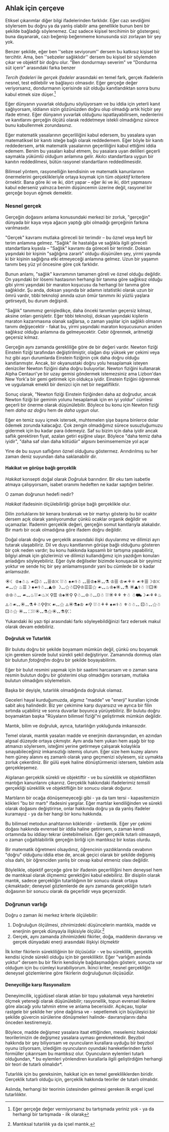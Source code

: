 ## Ahlak için çerçeve

Etiksel çıkarımlar diğer bilgi ifadelerinden farklıdır. Eğer cazı sevdiğimi söylersem bu doğru ya da yanlış olabilir ama genellikle bunun beni bir şekilde bağladığı söylenemez. Caz sadece kişisel tercihimin bir göstergesi; buna dayanarak, cazı beğenip beğenmeme konusunda sizi zorlayan bir şey yok.

Benzer şekilde, eğer ben ''sebze seviyorum'' dersem bu katkısız kişisel bir tercihtir. Ama, ben ''sebzeler sağlıklıdır'' dersem bu kişisel bir söylemden çıkar ve objektif bir doğru olur. "Ben dondurmayı severim" ve "Dondurma süt içerir" arasındaki farka benzer

*Tercih ifadeleri* ile *gerçek ifadeler* arasındaki en temel fark, gerçek ifadelerin nesnel, test edilebilir ve bağlayıcı olmasıdır. Eğer gerçeğe değer veriyorsanız, dondurmanın içerisinde süt olduğu kanıtlandıktan sonra bunu kabul etmek size düşer.[^1]

Eğer dünyanın yuvarlak olduğunu söylüyorsam ve bu iddia için yeterli kanıt sağlıyorsam, iddianın sizin gözünüzden doğru olup olmadığı artık hiçbir şey ifade etmez. Eğer dünyanın yuvarlak olduğunu ispatlayabilirsem, nedenlerini ve kanıtlarını gerçeğin ölçütü olarak reddetmeye istekli olmadığınız sürece bunu kabullenmek zorundasınız.

Eğer matematik yasalarının geçerliliğini kabul edersem, bu yasalara uyan matematiksel bir kanıtı isteğe bağlı olarak reddedemem. Eğer böyle bir kanıtı reddedersem, artık matematik yasalarının geçerliliğini kabul ettiğimi iddia edemem. Benim bu yasaları kabul etmem, bu yasalara uyan delilleri geçerli saymakla *yükümlü* olduğum anlamına gelir. Akılcı standartlara uygun bir kanıtın reddedilmesi, bütün rasyonel standartların reddedilmesidir.

Bilimsel yöntem, rasyonelliğin kendisinin ve matematik kanunlarının önermelerini gerçeklikleriyle ortaya koymak için tüm *objektif* kriterlere örnektir. Bana göre iki ve iki, dört yapar – eğer iki ve iki, dört yapmasını kabul ederseniz yalnızca benim düşüncemin üzerine değil, rasyonel bir gerçeğe boyun eğmek demektir.

### Nesnel gerçek

Gerçeğin doğasını anlama konusundaki merkezi bir zorluk, "gerçeğin" dünyada bir kaya veya ağacın yaptığı gibi olmadığı gerçeğinin farkına varılmasıdır.

"Gerçek" kavramı mutlaka göreceli bir terimdir – bu öznel veya keyfi bir terim anlamına gelmez. "Sağlık" ile hastalığa ve sağlıkla ilgili göreceli standartlara kıyasla – "Sağlık" kavramı da göreceli bir terimdir. Doksan yaşındaki bir kişinin "sağlığına zararlı" olduğu düşünülen şey, yirmi yaşında ki bir kişinin sağlığına etki etmeyeceği anlamına gelmez. Uzun bir yaşamın tanımı beş yüz yıl öncesine göre çok farklıdır.

Bunun anlamı, "sağlık" kavramının tamamen göreli ve öznel olduğu değildir. On yaşındaki bir lösemi hastasının herhangi bir tanıma göre sağlıksız olduğu gibi yirmi yaşındaki bir maraton koşucusu da herhangi bir tanıma göre sağlıklıdır. Şu anda, doksan yaşında bir adamın istatistiki olarak uzun bir ömrü vardır, tıbbi teknoloji anında uzun ömür tanımını iki yüzlü yaşlara getirseydi, bu durum değişirdi.

"Sağlık" tanımımız genişledikçe, daha önceki tanımları geçersiz kılmaz, aksine onları genişletir. Eğer tıbbi teknoloji, doksan yaşındaki kişilerin maraton kazanmasına olanak sağlarsa, o zaman yaşlılar için sağlıklı olmanın tanımı değişecektir - fakat bu, yirmi yaşındaki maraton koşucusunun aniden sağlıksız olduğu anlamına da gelmeyecektir. Cebir öğrenmek, aritmetiği geçersiz kılmaz.

Gerçeğin aynı zamanda gerekliliğe göre de bir değeri vardır. Newton fiziği Einstein fiziği tarafından değiştirilmiştir, olağan dışı yüksek yer çekimi veya hız gibi aşırı durumlarda Einstein fiziğinin çok daha doğru olduğu kanıtlanmıştır. Ancak, bir okyanustaki doğru yolu hesaplamak isteyen denizciler Newton fiziğini daha doğru buluyorlar. Newton fiziğini kullanarak Alpha Centauri'ye bir uzay gemisi göndermek istemezsiniz ama Lizbon'dan New York'a bir gemi getirmek için oldukça iyidir. Einstein fiziğini öğrenmek ve uygulamak emekli bir denizci için net bir negatifliktir.

Sonuç olarak, "Newton fiziği Einstein fiziğinden daha az doğrudur, ancak Newton fiziği bir geminin yolunu hesaplamak için en iyi yoldur" cümlesi geçerli bir önerme olarak düşünülebilir. Böylece bu konu için Newton fiziği hem *daha az doğru* hem de *daha uygun* olur.

Eğer en temiz suyu içmek istersek, muhtemelen şişe başına binlerce dolar ödemek zorunda kalacağız. Çok zengin olmadığımız sürece susuzluğumuzu gidermek için bu kadar para ödemeyiz. Saf su bizim için daha iyidir ancak saflık gerektiren fiyat, azalan getiri eşiğine ulaşır. Böylece "daha temiz daha iyidir", "daha saf olan daha kötüdür" algısını benimsememize yol açar

Yine de bu suyun saflığının öznel olduğunu göstermez. Arındırılmış su her zaman deniz suyundan daha saklanabilir dir.

#### Hakikat ve görüşe bağlı gerçeklik

*Hakikat* konsepti doğal olarak *Doğruluk* barındırır. Bir oku tam isabetle atmaya çalışıyorsam, isabet oranımı hedeften ne kadar saptığım belirler.

O zaman doğrunun hedefi nedir?

*Hakikat* ifadesinin ölçülebilirliği görüşe bağlı gerçeklikle olur.

Dilin zorluklarını bir kenara bırakırsak ve bir martıyı gösterip bu bir ocaktır dersem açık olarak yanılıyorumdur çünkü ocaklar organik değildir ve uçamazlar. İfademin gerçeklik değeri, gerçeğin somut kanıtlarıyla alakalıdır. Bir martı bir ocak olmadığına göre ifadem doğru değildir.

Doğal olarak doğru ve gerçeklik arasındaki ilişki duyularımız ve dilimizi ayrı tutarak ulaşabiliriz. Dil ve duyu kanıtlarının görüşe bağlı olduğunu gösteren bir çok neden vardır; bu konu hakkında kapsamlı bir tartışma yapabiliriz, bilgiyi almak için gözlerimizi ve dilimizi kullandığımız için yazdığım konuları anladığını söyleyebiliriz. Eğer öyle değilseler bizimde konuşacak bir şeyimiz yoktur ve sende hiç bir şey anlamamışsındır yani bu cümlede bir o kadar anlamsızdır.

☀☾ ♔♠☃♨ ☙⚀☃ ⚋☰♔⛌ ⛆☃ ♠☙⚕☃ ⚋☰♔♠☀⚋⚗ ♔☰ ♔☙⚘⚛ ☙⚜☰☽♔⛌ ☙⚋⚝ ♨☰☽ ♠☙⚕☃⚋⛰♔ ☽⚋⚝☃⚀⚲♔☰☰⚝ ☙⚋♨♔♠☀⚋⚗ ☀⛰⚕☃ ⛆⚀☀♔♔☃⚋ ☙⚋♨⛆☙♨⛌ ⚲☰ ♔♠☀⚲ ⚲☃⚋♔☃⚋⛻☃ ⛆☀⚘⚘ ⚜☃ ☃⛟☽☙⚘⚘♨ ⛼☃☙⚋☀⚋⚗⚘☃⚲⚲⛌ ☙⚋⚝ ⛼☀⚗♠♔ ☙⚲ ⛆☃⚘⚘ ♠☙⚕☃ ⚜☃☃⚋ ⚀☃⚋⚝☃⚀☃⚝ ☀⚋ ⛶⛆☀⚋⚗⚝☀⚋⚗⚲⛶

Yukarıdaki iki yazı tipi arasındaki farkı söyleyebildiğinizi farz edersek makul olarak devam edebiliriz.

#### Doğruluk ve Tutarlılık

Bir bulutu doğru bir şekilde boyamam mümkün değil, çünkü onu boyamak için gereken sürede bulut sürekli şekil değiştiriyor. Zamanında donmuş olan bir bulutun *fotoğrafını* doğru bir şekilde boyayabilirim.

Eğer bir bulut resmini yapmak için bir saatimi harcarsam ve o zaman sana resmin bulutun doğru bir gösterimi olup olmadığını sorarsam, mutlaka bulutun olmadığını söylemelisin.

Başka bir deyişle, tutarlılık olmadığında doğruluk olamaz.

Geceleri hayal kurduğumuzda, algımız "madde" ve "enerji" kuralları içinde sabit akış halindedir. Biz yer çekimine karşı duyarsızız ve ayrıca bir filin sırtında uçabiliriz ve sonra duvarlar boyunca yürüyebiliriz. Bir bulutu doğru boyamaktan başka "Rüyaların bilimsel fiziği"ni geliştirmek mümkün değildir.

Mantık, bilim ve doğruluk, ayrıca, tutarlılığın yokluğunda imkansızdır.

Temel olarak, mantık yasaları madde ve enerjinin davranışından, en azından algısal düzeyde ortaya çıkmıştır. Aynı anda hem yukarı hem aşağı bir top atmanızı söylersem, isteğimi yerine getirmeye çalışarak kolaylıkla sınayabileceğiniz imkansızlığı istemiş olurum. Eğer size hem kuzey alanını hem güney alanını eş zamanlı olarak yarıp geçmenizi söylesem, siz uymakta zorluk çekerdiniz. Bir gülü eşek haline dönüştürmenizi istersem, talebim asla gerçekleşemez.

Algılanan gerçeklik sürekli ve objektiftir - ve bu süreklilik ve objektiflikten mantığın kanunlarını çıkarırız. Gerçeklik hakkındaki ifadelerimiz *temsili* gerçekliği süreklilik ve objektifliğin bir sonucu olarak doğurur.

Martıların bir ocağa dönüşemeyeceği gibi - ya da tam tersi - kapasitemizin kökleri "bu bir martı" ifadesini yargılar. Eğer martılar kendiliğinden ve sürekli olarak doğasını değiştirirse, onlar hakkında doğru ya da yanlış ifadeler kuramayız - ya da her hangi bir konu hakkında.

Bu bilimsel metodun anahtarının kökleridir - üretkenlik. Eğer yer çekimi doğası hakkında evrensel bir iddia haline getirirsem, o zaman kendi ortamında bu iddiayı tekrar üretebilmelisin. Eğer gerçeklik tutarlı olmasaydı, o zaman çoğaltılabilirlik gerçeğin birliği için mantıksız bir kıstas olurdu.

Bir matematik öğretmeni olsaydınız, öğrencinin yazdıklarında cevabının "doğru" olduğunu iddia etse de, ancak geçici olarak bir şekilde değişmiş olsa dahi, bir öğrenciden yanlış bir cevap kabul etmeniz olası değildir.

Böylelikle, objektif gerçeğe göre bir ifadenin geçerliliğini hem deneysel hem de mantıksal olarak ölçmemiz gerektiğini kabul edebiliriz. Bir disiplin olarak mantık, sadece gerçekliğin tutarlılığının bir sonucu olarak ortaya çıkmaktadır; deneysel gözlemlerde de aynı zamanda gerçekliğin tutarlı doğasının bir sonucu olarak da geçerlidir veya geçersizdir.

### Doğrunun varlığı

Doğru o zaman iki merkez kriterle ölçülebilir:

1. Doğruluğun ölçülmesi, zihnimizdeki düşüncelerin mantıkla, madde ve enerjinin gerçek dünyayla ilişkisiyle ölçülür.[^2]
2. Gerçek, aynı zamanda zihnimizdeki fikirler, doğa, maddenin davranışı ve gerçek dünyadaki enerji arasındaki ilişkiyi ölçmektir

İlk kriter fikirlerin sürekliliğinin bir ölçüsüdür - ve bu süreklilik, gerçeklik kendisi içinde sürekli olduğu için bir gerekliliktir. Eğer "varlığım aslında yoktur" dersem bu bir fikrin kendisiyle bağdaşmadığını gösterir, sonuçta var olduğum için bu cümleyi kurabiliyorum. İkinci kriter, nesnel gerçekliğin deneysel gözlemlerine göre fikirlerin doğruluğunun ölçüsüdür.

#### Deneyciliğe karşı Rasyonalizm

Deneyimcilik, içgüdüsel olarak atılan bir topu yakalamak veya hareketini ölçmek yeteneği olarak düşünülebilir; rasyonellik, topun evrensel ilkelere göre alacağı yolu tahmin etme ve anlama becerisidir. Açıkçası, toplar rastgele bir şekilde her yöne dağılırsa ve - sepetlemek için büyüleyici bir şekilde güvercin sürülerine dönüşmeleri halinde- davranışlarını daha önceden kestiremeyiz.

Böylece, madde değişmez yasalara itaat ettiğinden, meselemiz *hakındaki* teorilerimizin de değişmez yasalara uyması gerekmektedir. Beyzbol hakkında bir şey biliyorsam ve oyuncuların kurallara uyduğu bir beyzbol oyunu izliyorsam, izlediğim oyuncuların oyundaki hareketlerinden farklı formüller çıkarırsam bu mantıksız olur. Oyuncuların eylemleri tutarlı olduğundan, * bu eylemleri yönlendiren kurallarla ilgili geliştirdiğim herhangi bir teori de tutarlı olmalıdır*.

Tutarlılık için bu gereksinim, hakikat için en temel gerekliliklerden biridir. Gerçeklik tutarlı olduğu için, gerçeklik hakkında teoriler de tutarlı olmalıdır.

Aslında, herhangi bir teorinin üstesinden gelmesi gereken ilk engel içsel tutarlılıktır.

[^1]: Eğer gerçeğe değer vermiyorsanız bu tartışmada yeriniz yok - ya da herhangi bir tartışmada - ilk olarak

[^2]: Mantıksal tutarlılık ya da içsel mantık.

[^3]: Deneysel bulgular, veya deneycilik.
